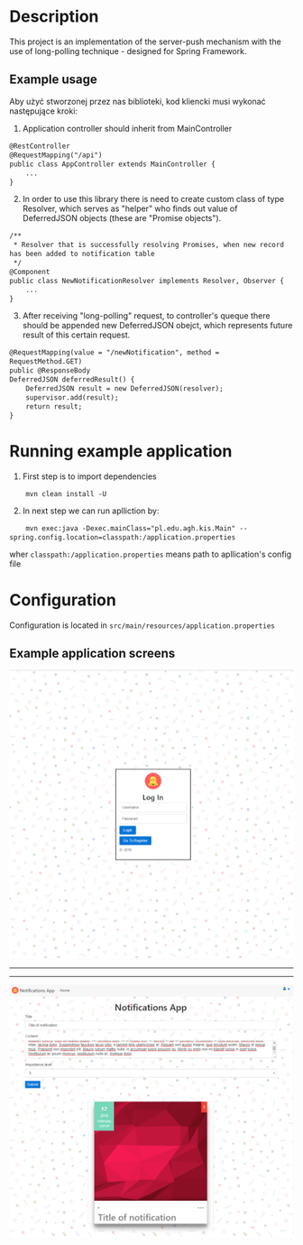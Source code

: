 # Description

This project is an implementation of the server-push mechanism with the use of long-polling technique - designed for Spring Framework.

## Example usage

Aby użyć stworzonej przez nas biblioteki, kod kliencki musi wykonać następujące kroki:

1. Application controller should inherit from MainController

```
@RestController
@RequestMapping("/api")
public class AppController extends MainController {
	...
}
```

2. In order to use this library there is need to create custom class of type Resolver, which serves as "helper" who finds out value of DeferredJSON objects (these are "Promise objects"). 

```
/**
 * Resolver that is successfully resolving Promises, when new record has been added to notification table
 */
@Component
public class NewNotificationResolver implements Resolver, Observer {
	...
}
```

3. After receiving "long-polling" request, to controller's queque there should be appended new DeferredJSON obejct, which represents future result of this certain request.
```
@RequestMapping(value = "/newNotification", method = RequestMethod.GET)
public @ResponseBody
DeferredJSON deferredResult() {
    DeferredJSON result = new DeferredJSON(resolver);
    supervisor.add(result);
    return result;
}
```

# Running example application

1. First step is to import dependencies

```
    mvn clean install -U
```

2. In next step we can run aplliction by:

```
    mvn exec:java -Dexec.mainClass="pl.edu.agh.kis.Main" --spring.config.location=classpath:/application.properties 
```

wher `classpath:/application.properties` means path to apllication's config file

# Configuration

Configuration is located in `src/main/resources/application.properties`

## Example application screens

![main](https://raw.githubusercontent.com/szymonsadowski3/SpringLongPolling/master/docs/screens/loginPage.png)

----

----

![dashboard](https://raw.githubusercontent.com/szymonsadowski3/SpringLongPolling/master/docs/screens/dashboard.png)

